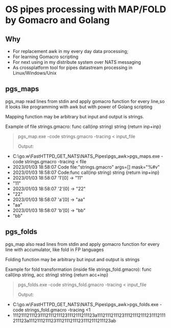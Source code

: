 # OS pipes processing with MAP/FOLD by Gomacro and Golang
## Why
- For replacement awk in my every day data processing;
- For learning Gomacro scripting
- For next using in my distribute system over NATS messaging
- As crossplatform tool for pipes datastream processing in Linux/Windows/Unix 

## pgs_maps 

pgs_map read lines from stdin and apply gomacro function for every line,so it looks like programming with awk but with power of Golang scripting

Mapping function may be arbitrary but input and output is strings.  

Example of file strings.gmacro: 
 func call(inp string) string {return inp+inp}

> pgs_map.exe -code strings.gmacro -tracing  < input_file
>
> Output:
-  C:\go.w\FastHTTPD_GET_NATS\NATS_Pipes\pgs_awk>pgs_maps.exe -code strings.gmacro -tracing < file
- 2023/01/03 18:58:07 Code file:"strings.gmacro" args=[] mask="%#v" 
- 2023/01/03 18:58:07 Code:func call(inp string) string {return inp+inp}
- 2023/01/03 18:58:07 '1'[0] -> "11"
- "11"
- 2023/01/03 18:58:07 '2'[0] -> "22"
- "22"
- 2023/01/03 18:58:07 'a'[0] -> "aa"
- "aa"
- 2023/01/03 18:58:07 'b'[0] -> "bb"
- "bb" 

## pgs_folds

pgs_map also read lines from stdin and apply gomacro function for every line with accumulator, like fold in FP languages

Folding function may be arbitrary but input and output is strings

Example for fold transformation (inside file strings_fold.gmacro):
 func call(inp string, acc string) string {return acc+inp}

> pgs_folds.exe -code strings_fold.gmacro -tracing < input_file
> 
> Output:
-  C:\go.w\FastHTTPD_GET_NATS\NATS_Pipes\pgs_awk>pgs_folds.exe -code strings_fold.gmacro -tracing  <1 
-  111211121112311121112111231112111211123a111211121112311121112111231112111211123a111211121112311121112111231112111211123ab

